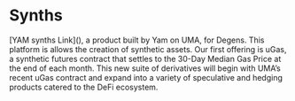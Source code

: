 # Synths

[YAM synths Link]​(), a product built by Yam on UMA, for Degens. This platform is allows the creation of synthetic assets. Our first offering is uGas, a synthetic futures contract that settles to the 30-Day Median Gas Price at the end of each month. This new suite of derivatives will begin with UMA’s recent uGas contract and expand into a variety of speculative and hedging products catered to the DeFi ecosystem.
